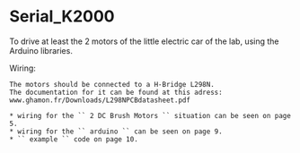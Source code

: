 Serial_K2000
============

To drive at least the 2 motors of the little electric car of the lab, using the Arduino libraries.

Wiring:
~~~~~~~
The motors should be connected to a H-Bridge L298N.
The documentation for it can be found at this adress:
www.ghamon.fr/Downloads/L298NPCBdatasheet.pdf‎

* wiring for the `` 2 DC Brush Motors `` situation can be seen on page 5.
* wiring for the `` arduino `` can be seen on page 9.
* `` example `` code on page 10. 
